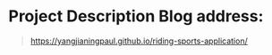 # Project Description Blog address:

> https://yangjianingpaul.github.io/riding-sports-application/
